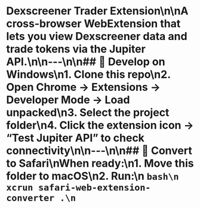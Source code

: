 # Dexscreener Trader Extension\n\nA cross-browser WebExtension that lets you view Dexscreener data and trade tokens via the Jupiter API.\n\n---\n\n## 🚀 Develop on Windows\n1. Clone this repo\n2. Open Chrome → Extensions → Developer Mode → **Load unpacked**\n3. Select the project folder\n4. Click the extension icon → “Test Jupiter API” to check connectivity\n\n---\n\n## 🍎 Convert to Safari\nWhen ready:\n1. Move this folder to macOS\n2. Run:\n   ```bash\n   xcrun safari-web-extension-converter .\n   ```